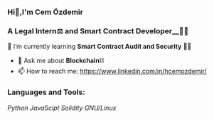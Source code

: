 ### Hi👋,I'm Cem Özdemir
          
### A Legal Intern⚖️ and Smart Contract Developer__👨‍💻



🌱 I’m currently learning __Smart Contract Audit and Security__ 🐱‍💻
- 💬 Ask me about __Blockchain__⛓️
- 📫 How to reach me: https://www.linkedin.com/in/hcemozdemir/


### Languages and Tools:
_Python_ 
_JavaScipt_ 
_Solidity_
_GNU/Linux_ 
